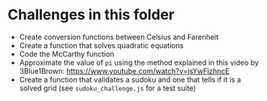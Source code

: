 # Challenges in this folder

- Create conversion functions between Celsius and Farenheit
- Create a function that solves quadratic equations
- Code the McCarthy function
- Approximate the value of `pi` using the method explained in this video by 3Blue1Brown: https://www.youtube.com/watch?v=jsYwFizhncE
- Create a function that validates a sudoku and one that tells if it is a solved grid (see `sudoku_challenge.js` for a test suite)
